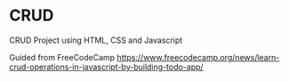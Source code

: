 # CRUD
CRUD Project using HTML, CSS and Javascript

Guided from FreeCodeCamp https://www.freecodecamp.org/news/learn-crud-operations-in-javascript-by-building-todo-app/